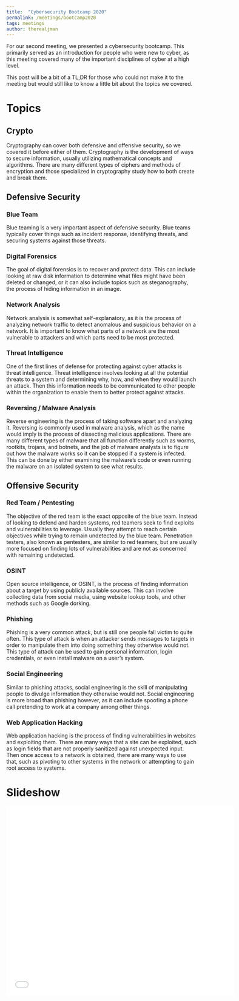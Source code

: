 ```yaml
---
title:  "Cybersecurity Bootcamp 2020"
permalink: /meetings/bootcamp2020
tags: meetings
author: therealjman
---
```


For our second meeting, we presented a cybersecurity bootcamp. This primarily served as an introduction for people who were new to cyber, as this meeting covered many of the important disciplines of cyber at a high level.

This post will be a bit of a TL;DR for those who could not make it to the meeting but would still like to know a little bit about the topics we covered.

# Topics

## Crypto

Cryptography can cover both defensive and offensive security, so we covered it before either of them. Cryptography is the development of ways to secure information, usually utilizing mathematical concepts and algorithms. There are many different types of ciphers and methods of encryption and those specialized in cryptography study how to both create and break them.

## Defensive Security

### Blue Team

Blue teaming is a very important aspect of defensive security. Blue teams typically cover things such as incident response, identifying threats, and securing systems against those threats.

### Digital Forensics

The goal of digital forensics is to recover and protect data. This can include looking at raw disk information to determine what files might have been deleted or changed, or it can also include topics such as steganography, the process of hiding information in an image.

### Network Analysis

Network analysis is somewhat self-explanatory, as it is the process of analyzing network traffic to detect anomalous and suspicious behavior on a network. It is important to know what parts of a network are the most vulnerable to attackers and which parts need to be most protected.

### Threat Intelligence

One of the first lines of defense for protecting against cyber attacks is threat intelligence. Threat intelligence involves looking at all the potential threats to a system and determining why, how, and when they would launch an attack. Then this information needs to be communicated to other people within the organization to enable them to better protect against attacks.

### Reversing / Malware Analysis

Reverse engineering is the process of taking software apart and analyzing it. Reversing is commonly used in malware analysis, which as the name would imply is the process of dissecting malicious applications. There are many different types of malware that all function differently such as worms, rootkits, trojans, and botnets, and the job of malware analysts is to figure out how the malware works so it can be stopped if a system is infected. This can be done by either examining the malware’s code or even running the malware on an isolated system to see what results.

## Offensive Security

### Red Team / Pentesting

The objective of the red team is the exact opposite of the blue team. Instead of looking to defend and harden systems, red teamers seek to find exploits and vulnerabilities to leverage. Usually they attempt to reach certain objectives while trying to remain undetected by the blue team. Penetration testers, also known as pentesters, are similar to red teamers, but are usually more focused on finding lots of vulnerabilities and are not as concerned with remaining undetected.

### OSINT

Open source intelligence, or OSINT, is the process of finding information about a target by using publicly available sources. This can involve collecting data from social media, using website lookup tools, and other methods such as Google dorking.

### Phishing

Phishing is a very common attack, but is still one people fall victim to quite often. This type of attack is when an attacker sends messages to targets in order to manipulate them into doing something they otherwise would not. This type of attack can be used to gain personal information, login credentials, or even install malware on a user’s system.

### Social Engineering

Similar to phishing attacks, social engineering is the skill of manipulating people to divulge information they otherwise would not. Social engineering is more broad than phishing however, as it can include spoofing a phone call pretending to work at a company among other things.

### Web Application Hacking

Web application hacking is the process of finding vulnerabilities in websites and exploiting them. There are many ways that a site can be exploited, such as login fields that are not properly sanitized against unexpected input. Then once access to a network is obtained, there are many ways to use that, such as pivoting to other systems in the network or attempting to gain root access to systems.

# Slideshow
<iframe src="//docs.google.com/gview?url=http://auehc.github.io/assets/powerpoints/Bootcamp_Slides_9_8_2020.pptx&embedded=true" style="width:600px; height:500px;" frameborder="0"></iframe>
